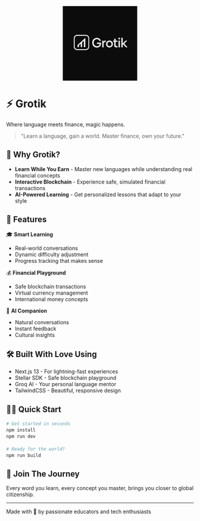 <div align="center">
  <img src="public/grotik_logo.png" alt="Grotik Logo" width="200" />
</div>

# ⚡ Grotik

Where language meets finance, magic happens.

> "Learn a language, gain a world. Master finance, own your future."

## 🌟 Why Grotik?

- **Learn While You Earn** - Master new languages while understanding real financial concepts
- **Interactive Blockchain** - Experience safe, simulated financial transactions
- **AI-Powered Learning** - Get personalized lessons that adapt to your style

## 🚀 Features

🎓 **Smart Learning**
- Real-world conversations
- Dynamic difficulty adjustment
- Progress tracking that makes sense

💰 **Financial Playground**
- Safe blockchain transactions
- Virtual currency management
- International money concepts

🤖 **AI Companion**
- Natural conversations
- Instant feedback
- Cultural insights

## 🛠️ Built With Love Using

- Next.js 13 - For lightning-fast experiences
- Stellar SDK - Safe blockchain playground
- Groq AI - Your personal language mentor
- TailwindCSS - Beautiful, responsive design

## 🏃‍♂️ Quick Start

```bash
# Get started in seconds
npm install
npm run dev

# Ready for the world?
npm run build
```

## 🌈 Join The Journey

Every word you learn, every concept you master, brings you closer to global citizenship.

---

Made with 💙 by passionate educators and tech enthusiasts
